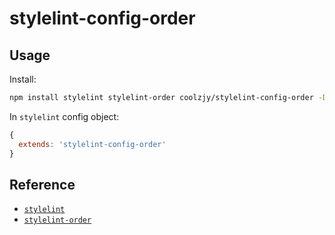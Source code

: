 # stylelint-config-order

## Usage
Install:
```bash
npm install stylelint stylelint-order coolzjy/stylelint-config-order -D
```
In `stylelint` config object:
```js
{
  extends: 'stylelint-config-order'
}
```

## Reference
+ [`stylelint`](https://github.com/stylelint/stylelint)
+ [`stylelint-order`](https://github.com/hudochenkov/stylelint-order)
